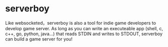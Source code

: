 # serverboy
Like websocketed，serverboy is also a tool for indie game developers to develop game server. As long as you can write 
an executeable app (shell, c, c++, go, python, java...) that reads STDIN and writes to STDOUT, serverboy can build a game server for you!

